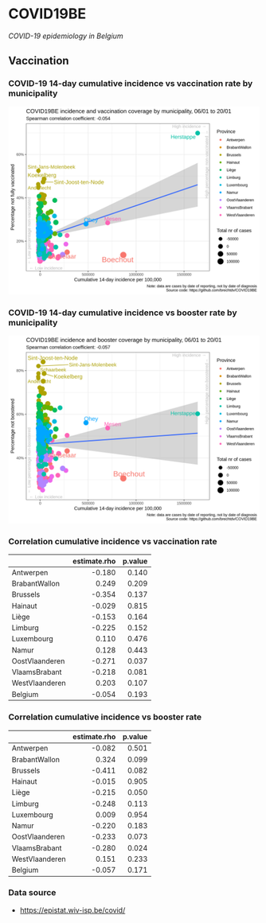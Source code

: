 
# COVID19BE

*COVID-19 epidemiology in Belgium*

## Vaccination

### COVID-19 14-day cumulative incidence vs vaccination rate by municipality

![](covid19be-vaccination.png)

### COVID-19 14-day cumulative incidence vs booster rate by municipality

![](covid19be-vaccination-booster.png)

### Correlation cumulative incidence vs vaccination rate

|                | estimate.rho | p.value |
| :------------- | -----------: | ------: |
| Antwerpen      |      \-0.180 |   0.140 |
| BrabantWallon  |        0.249 |   0.209 |
| Brussels       |      \-0.354 |   0.137 |
| Hainaut        |      \-0.029 |   0.815 |
| Liège          |      \-0.153 |   0.164 |
| Limburg        |      \-0.225 |   0.152 |
| Luxembourg     |        0.110 |   0.476 |
| Namur          |        0.128 |   0.443 |
| OostVlaanderen |      \-0.271 |   0.037 |
| VlaamsBrabant  |      \-0.218 |   0.081 |
| WestVlaanderen |        0.203 |   0.107 |
| Belgium        |      \-0.054 |   0.193 |

### Correlation cumulative incidence vs booster rate

|                | estimate.rho | p.value |
| :------------- | -----------: | ------: |
| Antwerpen      |      \-0.082 |   0.501 |
| BrabantWallon  |        0.324 |   0.099 |
| Brussels       |      \-0.411 |   0.082 |
| Hainaut        |      \-0.015 |   0.905 |
| Liège          |      \-0.215 |   0.050 |
| Limburg        |      \-0.248 |   0.113 |
| Luxembourg     |        0.009 |   0.954 |
| Namur          |      \-0.220 |   0.183 |
| OostVlaanderen |      \-0.233 |   0.073 |
| VlaamsBrabant  |      \-0.280 |   0.024 |
| WestVlaanderen |        0.151 |   0.233 |
| Belgium        |      \-0.057 |   0.171 |

### Data source

  - <https://epistat.wiv-isp.be/covid/>
